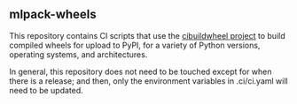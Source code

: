 ## mlpack-wheels

This repository contains CI scripts that use the [cibuildwheel
project](https://github.com/pypa/cibuildwheel) to build compiled wheels for
upload to PyPI, for a variety of Python versions, operating systems, and
architectures.

In general, this repository does not need to be touched except for when there is
a release; and then, only the environment variables in .ci/ci.yaml will need to
be updated.
